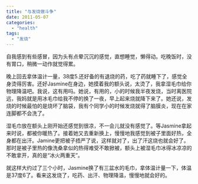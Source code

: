 ```yaml
---
title: "与发烧做斗争"
date: 2011-05-07
categories: 
  - "health"
tags: 
  - "发烧"
---
```


自我感到有些感冒，因为头有点晕沉沉的感觉，直想睡觉，懒得动。吃晚饭时，没有胃口，稍微一动作就觉得累。

晚上回去拿体温计一量，38度5.还好备的有退烧的药，吃了药就睡下了，感觉全身烫得厉害。还好Jasmine在身边，她摸着我的额头说，太烫了，我拿湿毛巾给你物理降温吧。我说，这有用吗。她说，有用的，小的时候我半夜发烧，当时离医院远，我妈就是用冰毛巾给我不停的换了一夜，早上起来烧就降下来了。她还说，发烧的时候最怕的是烧坏了脑袋，我有个同学小的时候发烧就得了脑膜炎，现在在家连脚都不会洗了。

湿毛巾放在额头上刚开始还感觉到很凉，不一会儿就没有感觉了。等Jasmine拿起来时说，都被你暖热了。接着她又去重新换上，慢慢地我感觉到被子里面好热，全身都在出汗。Jamine更把被子捂严了说，这样就对了，出了汗这烧也就会好了。那时是被子里热的像洗桑拿似的热得难受不敢掀被，额头上被湿毛巾冰得冰凉凉的不敢拿开，真的是“冰火两重天”。

就这样大约过了三个小时，Jasmine换了有三盆水的毛巾，拿体温计量一下，体温是37度6了。看来这发烧了，吃药、出汗、物理降温，慢慢地就会好的。

